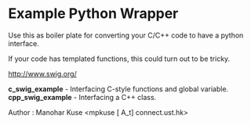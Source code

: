 # Example Python Wrapper 

Use this as boiler plate for converting your C/C++ code 
to have a python interface. 

If your code has templated functions, this could turn out to be tricky.

http://www.swig.org/

**c_swig_example** - Interfacing C-style functions and global variable. <br/>
**cpp_swig_example** - Interfacing a C++ class. 



Author  : Manohar Kuse <mpkuse [ A_t] connect.ust.hk>
